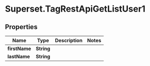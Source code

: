 # Superset.TagRestApiGetListUser1

## Properties
Name | Type | Description | Notes
------------ | ------------- | ------------- | -------------
**firstName** | **String** |  | 
**lastName** | **String** |  | 
